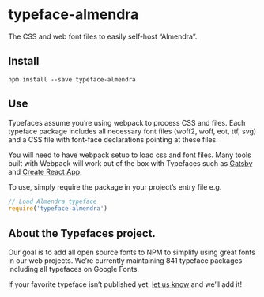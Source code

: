 
# typeface-almendra

The CSS and web font files to easily self-host “Almendra”.

## Install

`npm install --save typeface-almendra`

## Use

Typefaces assume you’re using webpack to process CSS and files. Each typeface
package includes all necessary font files (woff2, woff, eot, ttf, svg) and
a CSS file with font-face declarations pointing at these files.

You will need to have webpack setup to load css and font files. Many tools built
with Webpack will work out of the box with Typefaces such as [Gatsby](https://github.com/gatsbyjs/gatsby)
and [Create React App](https://github.com/facebookincubator/create-react-app).

To use, simply require the package in your project’s entry file e.g.

```javascript
// Load Almendra typeface
require('typeface-almendra')
```

## About the Typefaces project.

Our goal is to add all open source fonts to NPM to simplify using great fonts in
our web projects. We’re currently maintaining 841 typeface packages
including all typefaces on Google Fonts.

If your favorite typeface isn’t published yet, [let us know](https://github.com/KyleAMathews/typefaces)
and we’ll add it!
